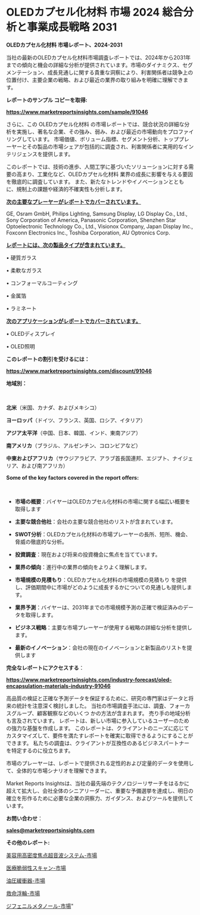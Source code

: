 # OLEDカプセル化材料 市場 2024 総合分析と事業成長戦略 2031

<strong>OLEDカプセル化材料 市場レポート、2024-2031</strong>

当社の最新のOLEDカプセル化材料市場調査レポートでは、2024年から2031年までの傾向と機会の詳細な分析が提供されています。市場のダイナミクス、セグメンテーション、成長見通しに関する貴重な洞察により、利害関係者は競争上の位置付け、主要企業の戦略、および最近の業界の取り組みを明確に理解できます。



<strong>レポートのサンプル コピーを取得:</strong> <a href=https://www.marketreportsinsights.com/sample/91046>

<strong><u>https://www.marketreportsinsights.com/sample/91046</u></strong></a>

さらに、この OLEDカプセル化材料 の市場レポートでは、競合状況の詳細な分析を実施し、著名な企業、その強み、弱み、および最近の市場動向をプロファイリングしています。 市場価値、ボリューム指標、セグメント分析、トッププレーヤーとその製品の市場シェアが包括的に調査され、利害関係者に実用的なインテリジェンスを提供します。

このレポートでは、技術の進歩、人間工学に基づいたソリューションに対する需要の高まり、工業化など、OLEDカプセル化材料 業界の成長に影響を与える要因を徹底的に調査しています。 また、新たなトレンドやイノベーションとともに、規制上の課題や経済的不確実性も分析します。



<strong><u>次の主要なプレーヤーがレポートでカバーされています。</u></strong>

GE, Osram GmbH, Philips Lighting, Samsung Display, LG Display Co., Ltd., Sony Corporation of America, Panasonic Corporation, Shenzhen Star Optoelectronic Technology Co., Ltd., Visionox Company, Japan Display Inc., Foxconn Electronics Inc., Toshiba Corporation, AU Optronics Corp.



<strong><u><b>レポートには、次の製品タイプが含まれています。</b></u></strong>

• 硬質ガラス

• 柔軟なガラス

• コンフォーマルコーティング

• 金属箔

• ラミネート



<strong><u><b>次のアプリケーションがレポートでカバーされています。</b></u></strong>

• OLEDディスプレイ

• OLED照明



<strong><b>このレポートの割引を受けるには：</b></strong>

<a href=https://www.marketreportsinsights.com/discount/91046>

<strong><u>https://www.marketreportsinsights.com/discount/91046</u></strong></a>



<strong>地域別：</strong>

<strong> </strong>



<strong>北米</strong>（米国、カナダ、およびメキシコ）



<strong>ヨーロッパ</strong>（ドイツ、フランス、英国、ロシア、イタリア）



<strong>アジア太平洋</strong>（中国、日本、韓国、インド、東南アジア）



<strong>南アメリカ</strong>（ブラジル、アルゼンチン、コロンビアなど）



<strong>中東およびアフリカ</strong>（サウジアラビア、アラブ首長国連邦、エジプト、ナイジェリア、および南アフリカ）



<strong>Some of the key factors covered in the report offers:</strong>

<strong> </strong>
<ul>
  <li>

<strong>市場の概要</strong>：バイヤーはOLEDカプセル化材料の市場に関する幅広い概要を取得します</li>
  <li>

<strong>主要な競合他社</strong>：会社の主要な競合他社のリストが含まれています。</li>
  <li>

<strong>SWOT分析</strong>：OLEDカプセル化材料の市場プレーヤーの長所、短所、機会、脅威の徹底的な分析。</li>
  <li>

<strong>投資調査</strong>：現在および将来の投資機会に焦点を当てています。</li>
  <li>

<strong>業界の傾向</strong>：進行中の業界の傾向をよりよく理解します。</li>
  <li>

<strong>市場規模の見積もり</strong>：OLEDカプセル化材料の市場規模の見積もり を提供し、評価期間中に市場がどのように成長するかについての見通しも提供します。</li>
  <li>

<strong>業界予測</strong>：バイヤーは、2031年までの市場規模予測の正確で検証済みのデータを取得します。</li>
  <li>

<strong>ビジネス戦略</strong>：主要な市場プレーヤーが使用する戦略の詳細な分析を提供します。</li>
  <li>

<strong>最新のイノベーション</strong>：会社の現在のイノベーションと新製品のリストを提供します</li>
</ul>


<strong>完全なレポートにアクセスする</strong>：

<a href=https://www.marketreportsinsights.com/industry-forecast/oled-encapsulation-materials-industry-91046>

<strong><u>https://www.marketreportsinsights.com/industry-forecast/oled-encapsulation-materials-industry-91046</u></strong></a>

高品質の検証と正確な予測データを保証するために、研究の専門家はデータと将来の統計を注意深く検討しました。 当社の市場調査手法には、調査、フォーカスグループ、顧客観察などのいくつ かの方法が含まれます。 売り手の地域分析も言及されています。 レポートは、新しい市場に参入しているユーザーのための強力な基盤を作成します。 このレポートは、クライアントのニーズに応じてカスタマイズして、要件を満たすレポートを確実に取得できるようにすることができます。 私たちの調査は、クライアントが互換性のあるビジネスパートナーを特定するのに役立ちます。

市場のプレーヤーは、レポートで提供される定性的および定量的データを使用して、全体的な市場シナリオを理解できます。

Market Reports Insightsは、当社の最先端のテクノロジーリサーチをはるかに超えて拡大し、会社全体のシニアリーダーに、重要な予備選挙を達成し、明日の確立を形作るために必要な企業の洞察力、ガイダンス、およびツールを提供しています。



<strong><b>お問い合わせ</b></strong>：

<a href=mailto:sales@marketreportsinsights.com>

<strong><u>sales@marketreportsinsights.com</u></strong></a>



<strong>その他のレポート:</strong>

<a href=https://www.linkedin.com/pulse/美容用高密度焦点超音波システム-市場-2030-年までの需要に焦点を当てた-6evkf/>美容用高密度焦点超音波システム-市場</a>

<a href=https://www.linkedin.com/pulse/医療脆弱性スキャン-市場-2023-推進要因と成長機会-2030-data-dive-discoveries-24-analysis-9za5f/>医療脆弱性スキャン-市場</a>

<a href=https://www.linkedin.com/pulse/油圧緩衝器-市場-2023-推進要因と成長機会-2030-data-dive-discoveries-24-analysis-m7gaf/>油圧緩衝器-市場</a>

<a href=https://www.linkedin.com/pulse/救命浮輪-市場-2023-総合分析と事業成長戦略-2030-analytics-achievers-24-analysis-f5jef/>救命浮輪-市場</a>

<a href=https://www.linkedin.com/pulse/ジフェニルメタノール-市場-2023-年のダイナミクスとビジネストレンド-2030-g0fbf/>ジフェニルメタノール-市場</a>"
